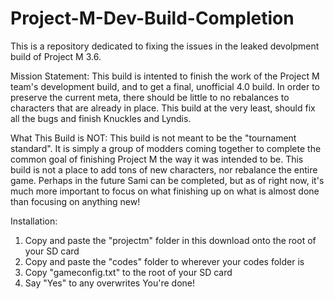 # Project-M-Dev-Build-Completion
This is a repository dedicated to fixing the issues in the leaked devolpment build of Project M 3.6.

Mission Statement: This build is intented to finish the work of the Project M team's development build, and to get a final, unofficial 4.0 build. In order to preserve the current meta, there should be little to no rebalances to characters that are already in place. This build at the very least, should fix all the bugs and finish Knuckles and Lyndis.

What This Build is NOT: This build is not meant to be the "tournament standard". It is simply a group of modders coming together to complete the common goal of finishing Project M the way it was intended to be. This build is not a place to add tons of new characters, nor rebalance the entire game. Perhaps in the future Sami can be completed, but as of right now, it's much more important to focus on what finishing up on what is almost done than focusing on anything new!

Installation: 
1) Copy and paste the "projectm" folder in this download onto the root of your SD card 
2) Copy and paste the "codes" folder to wherever your codes folder is
3) Copy "gameconfig.txt" to the root of your SD card
4) Say "Yes" to any overwrites 
You're done!
